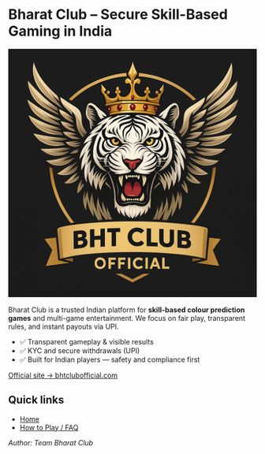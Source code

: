 # Bharat Club – Secure Skill-Based Gaming in India

![Bharat Club Logo](./bhtclubofficial-logo.png)


Bharat Club is a trusted Indian platform for **skill-based colour prediction games** and multi-game entertainment. We focus on fair play, transparent rules, and instant payouts via UPI.

- ✅ Transparent gameplay & visible results  
- ✅ KYC and secure withdrawals (UPI)  
- ✅ Built for Indian players — safety and compliance first  

[Official site → bhtclubofficial.com](https://bhtclubofficial.com)

## Quick links
- [Home](https://bhtclubofficial.com)  
- [How to Play / FAQ](https://bhtclubofficial.com/faq)

*Author: Team Bharat Club*

